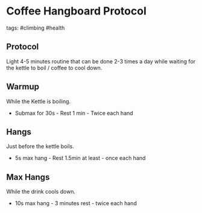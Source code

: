 # Coffee Hangboard Protocol
tags: #climbing #health

## Protocol

Light 4-5 minutes routine that can be done 2-3 times a day while waiting for the kettle to boil / coffee to cool down.

## Warmup

While the Kettle is boiling.

  * Submax for 30s - Rest 1 min - Twice each hand

## Hangs

Just before the kettle boils.

  * 5s max hang - Rest 1.5min at least - once each hand

## Max Hangs

While the drink cools down.

  * 10s max hang - 3 minutes rest - twice each hand
